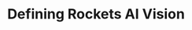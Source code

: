---
layout: portfolio
type: project
title: Defining Rockets AI Vision
description: Blahbity blahbity blah
keys:
  project: RocketVision
  company: rocket
year: 2024
tags: ['IVR', 'gen ai', 'artificial intelligence', 'conversational ai', 'leadership', 'personalization', 'product design']
preview:
    title: Defining Rockets AI Vision
    description: 'Rethinking the lead form to include AI, chat, and personalization. Significantly improving the experience and directly increasing lead conversion and revenue.'
    sizzle: 'Rethinking the lead form to include AI, chat, and personalization. Significantly improving the experience and directly increasing lead conversion and revenue.'
---